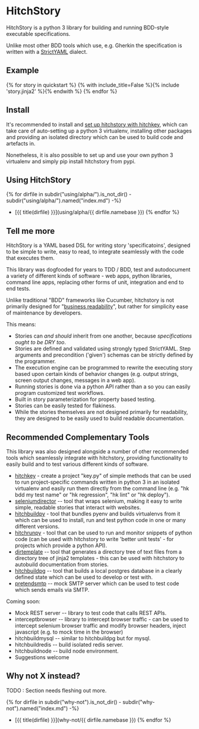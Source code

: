 HitchStory
==========

HitchStory is a python 3 library for building and running BDD-style executable specifications.

Unlike most other BDD tools which use, e.g. Gherkin the specification is written
with a [StrictYAML](https://hitchdev.com/strictyaml) dialect.


Example
-------

{% for story in quickstart %}
{% with include_title=False %}{% include 'story.jinja2' %}{% endwith %}
{% endfor %}


Install
-------

It's recommended to install and [set up hitchstory with hitchkey](setup-with-hitchkey), which can take care of auto-setting
up a python 3 virtualenv, installing other packages and providing an isolated directory which can be used to build code
and artefacts in.

Nonetheless, it is also possible to set up and use your own python 3 virtualenv and simply pip install hitchstory
from pypi.


Using HitchStory
----------------

{% for dirfile in subdir("using/alpha/").is_not_dir() - subdir("using/alpha/").named("index.md") -%}
- [{{ title(dirfile) }}](using/alpha/{{ dirfile.namebase }})
{% endfor %}


Tell me more
------------


HitchStory is a YAML based DSL for writing story 'specificatoins', designed to be simple to write, easy to read, to integrate seamlessly with the
code that executes them.

This library was dogfooded for years to TDD / BDD, test and autodocument a variety
of different kinds of software - web apps, python libraries, command line apps,
replacing other forms of unit, integration and end to end tests.

Unlike traditional "BDD" frameworks like Cucumber, hitchstory is not primarily designed for
"[business readability](https://www.martinfowler.com/bliki/BusinessReadableDSL.html)",
but rather for simplicity ease of maintenance by developers.

This means:

* Stories can *and should* inherit from one another, because *specifications ought to be DRY too*.
* Stories are defined and validated using strongly typed StrictYAML. Step arguments and precondition ('given') schemas can be strictly defined by the programmer.
* The execution engine can be programmed to rewrite the executing story based upon certain kinds of behavior changes (e.g. output strings, screen output changes, messages in a web app).
* Running stories is done via a python API rather than a so you can easily program customized test workflows.
* Built in story parameterization for property based testing.
* Stories can be easily tested for flakiness.
* While the stories themselves are not designed primarily for readability, they are designed to be easily used to build readable documentation.



Recommended Complementary Tools
-------------------------------

This library was also designed alongside a number of other recommended tools which seamlessly
integrate with hitchstory, providing functionality to easily build and to test various different
kinds of software.

* [hitchkey](https://github.com/hitchdev/hitchkey) - create a project "key.py" of simple methods that can be used to run project-specific commands written in python 3 in an isolated virtualenv and easily run them directly from the command line (e.g. "hk bdd my test name" or "hk regression", "hk lint" or "hk deploy").
* [seleniumdirector](https://github.com/hitchdev/seleniumdirector) -- tool that wraps selenium, making it easy to write simple, readable stories that interact with websites.
* [hitchbuildpy](https://github.com/hitchdev/hitchbuildpy) - tool that bundles pyenv and builds virtualenvs from it which can be used to install, run and test python code in one or many different versions.
* [hitchrunpy](https://github.com/hitchdev/hitchrunpy) - tool that can be used to run and monitor snippets of python code (can be used with hitchstory to write 'better unit tests' - for projects which provide a python API).
* [dirtemplate](https://github.com/hitchdev/dirtemplate) -- tool that generates a directory tree of text files from a directory tree of jinja2 templates - this can be used with hitchstory to autobuild documentation from stories.
* [hitchbuildpg](https://github.com/hitchdev/hitchbuildpg) -- tool that builds a local postgres database in a clearly defined state which can be used to develop or test with.
* [pretendsmtp](https://github.com/hitchdev/pretendsmtp) -- mock SMTP server which can be used to test code which sends emails via SMTP.

Coming soon:

* Mock REST server -- library to test code that calls REST APIs.
* interceptbrowser -- library to intercept browser traffic - can be used to intercept selenium browser traffic and modify browser headers, inject javascript (e.g. to mock time in the browser)
* hitchbuildmysql -- similar to hitchbuildpg but for mysql.
* hitchbuildredis -- build isolated redis server.
* hitchbuildnode -- build node environment.
* Suggestions welcome


Why not X instead?
------------------

TODO : Section needs fleshing out more.

{% for dirfile in subdir("why-not").is_not_dir() - subdir("why-not").named("index.md") -%} 
- [{{ title(dirfile) }}](why-not/{{ dirfile.namebase }})
{% endfor %}
